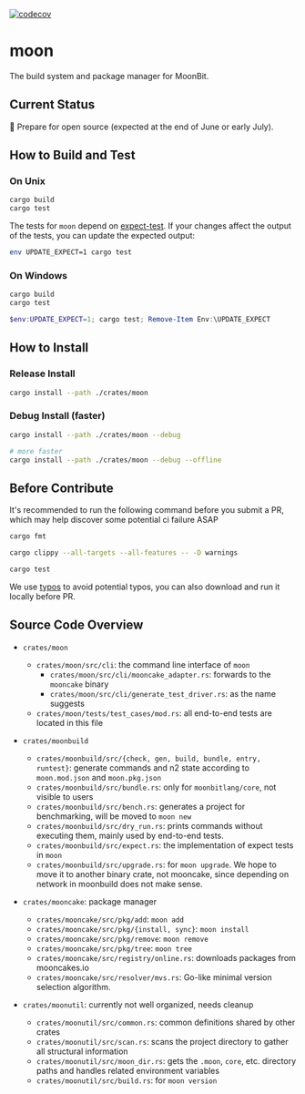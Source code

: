 [![codecov](https://codecov.io/github/moonbitlang/moon/graph/badge.svg?token=0Rzd0aDlCY)](https://codecov.io/github/moonbitlang/moon)

# moon

The build system and package manager for MoonBit.

## Current Status

🚧 Prepare for open source (expected at the end of June or early July).

## How to Build and Test

### On Unix

```bash
cargo build
cargo test
```

The tests for `moon` depend on
[expect-test](https://github.com/rust-analyzer/expect-test). If your changes
affect the output of the tests, you can update the expected output:

```bash
env UPDATE_EXPECT=1 cargo test
```

### On Windows

```bash
cargo build
cargo test
```

```powershell
$env:UPDATE_EXPECT=1; cargo test; Remove-Item Env:\UPDATE_EXPECT
```

## How to Install

### Release Install

```bash
cargo install --path ./crates/moon
```

### Debug Install (faster)

```bash
cargo install --path ./crates/moon --debug
```

```bash
# more faster
cargo install --path ./crates/moon --debug --offline
```

## Before Contribute

It's recommended to run the following command before you submit a PR, which may
help discover some potential ci failure ASAP

```bash
cargo fmt

cargo clippy --all-targets --all-features -- -D warnings

cargo test
```

We use [typos](https://github.com/crate-ci/typos) to avoid potential typos, you
can also download and run it locally before PR.

## Source Code Overview

- `crates/moon`
  - `crates/moon/src/cli`: the command line interface of `moon`
    - `crates/moon/src/cli/mooncake_adapter.rs`: forwards to the `mooncake`
      binary
    - `crates/moon/src/cli/generate_test_driver.rs`: as the name suggests
  - `crates/moon/tests/test_cases/mod.rs`: all end-to-end tests are located in
    this file

- `crates/moonbuild`
  - `crates/moonbuild/src/{check, gen, build, bundle, entry, runtest}`: generate
    commands and n2 state according to `moon.mod.json` and `moon.pkg.json`
  - `crates/moonbuild/src/bundle.rs`: only for `moonbitlang/core`, not visible
    to users
  - `crates/moonbuild/src/bench.rs`: generates a project for benchmarking, will
    be moved to `moon new`
  - `crates/moonbuild/src/dry_run.rs`: prints commands without executing them,
    mainly used by end-to-end tests.
  - `crates/moonbuild/src/expect.rs`: the implementation of expect tests in
    `moon`
  - `crates/moonbuild/src/upgrade.rs`: for `moon upgrade`. We hope to move it to
    another binary crate, not mooncake, since depending on network in moonbuild
    does not make sense.

- `crates/mooncake`: package manager
  - `crates/mooncake/src/pkg/add`: `moon add`
  - `crates/mooncake/src/pkg/{install, sync}`: `moon install`
  - `crates/mooncake/src/pkg/remove`: `moon remove`
  - `crates/mooncake/src/pkg/tree`: `moon tree`
  - `crates/mooncake/src/registry/online.rs`: downloads packages from
    mooncakes.io
  - `crates/mooncake/src/resolver/mvs.rs`: Go-like minimal version selection
    algorithm.

- `crates/moonutil`: currently not well organized, needs cleanup
  - `crates/moonutil/src/common.rs`: common definitions shared by other crates
  - `crates/moonutil/src/scan.rs`: scans the project directory to gather all
    structural information
  - `crates/moonutil/src/moon_dir.rs`: gets the `.moon`, `core`, etc. directory
    paths and handles related environment variables
  - `crates/moonutil/src/build.rs`: for `moon version`
